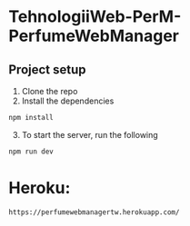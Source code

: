 # TehnologiiWeb-PerM-PerfumeWebManager

## Project setup

1. Clone the repo
2. Install the dependencies 
```bash
npm install
```
3. To start the server, run the following
```bash
npm run dev
```
# Heroku:
```bash
https://perfumewebmanagertw.herokuapp.com/
```
